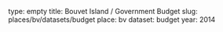 type: empty
title: Bouvet Island / Government Budget
slug: places/bv/datasets/budget
place: bv
dataset: budget
year: 2014
